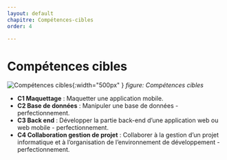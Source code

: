 ```yaml
---
layout: default
chapitre: Compétences-cibles
order: 4

---
```




# Compétences cibles

![Compétences cibles](./images/skills.png){:width="500px" }
*figure: Compétences cibles*

<!-- note -->
- **C1 Maquettage** : Maquetter une application mobile.
- **C2 Base de données** : Manipuler une base de données - perfectionnement.
- **C3 Back end** : Développer la partie back-end d’une application web ou web mobile - perfectionnement.
- **C4 Collaboration gestion de projet** : Collaborer à la gestion d’un projet informatique et à l’organisation de l’environnement de développement - perfectionnement.
  <!-- new slide -->